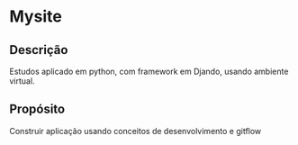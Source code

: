 # Mysite
## Descrição

Estudos aplicado em python, com framework em Djando, usando ambiente virtual.

## Propósito
Construir aplicação usando conceitos de desenvolvimento e gitflow